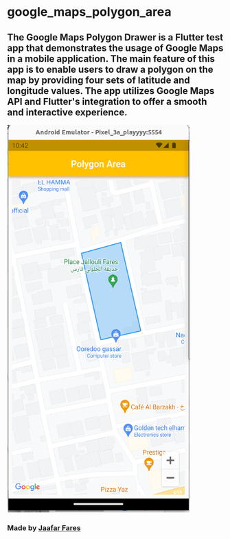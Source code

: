 # google_maps_polygon_area

## The Google Maps Polygon Drawer is a Flutter test app that demonstrates the usage of Google Maps in a mobile application. The main feature of this app is to enable users to draw a polygon on the map by providing four sets of latitude and longitude values. The app utilizes Google Maps API and Flutter's integration to offer a smooth and interactive experience.

![Screenshot](1.png)

### Made by [Jaafar Fares](https://jaafarfares.github.io/)
